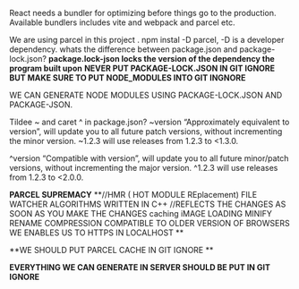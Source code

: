 React needs a bundler for optimizing before things go to the production.
Available bundlers includes vite and webpack and parcel etc.

We are using parcel in this project .
npm instal -D parcel, -D is a developer dependency.
whats the difference between package.json and package-lock.json?
**package.lock-json locks the version of the dependency the program built upon**
**NEVER PUT PACKAGE-LOCK.JSON IN GIT IGNORE**
**BUT MAKE SURE TO PUT NODE_MODULES INTO GIT INGNORE**

WE CAN GENERATE NODE MODULES USING PACKAGE-LOCK.JSON AND PACKAGE-JSON.




Tildee ~ and caret ^ in package.json?
~version “Approximately equivalent to version”, will update you to all future patch versions, without incrementing the minor version. ~1.2.3 will use releases from 1.2.3 to <1.3.0.

^version “Compatible with version”, will update you to all future minor/patch versions, without incrementing the major version. ^1.2.3 will use releases from 1.2.3 to <2.0.0.


**PARCEL SUPREMACY**
**//HMR ( HOT MODULE REplacement)
FILE WATCHER ALGORITHMS WRITTEN IN C++ //REFLECTS THE CHANGES AS SOON AS YOU MAKE THE CHANGES
caching
iMAGE LOADING
MINIFY
RENAME
COMPRESSION
COMPATIBLE TO OLDER VERSION OF BROWSERS
WE ENABLES US TO HTTPS IN LOCALHOST
**

**WE SHOULD PUT PARCEL CACHE IN GIT IGNORE
**

**EVERYTHING WE CAN GENERATE IN SERVER SHOULD BE PUT IN GIT IGNORE**
